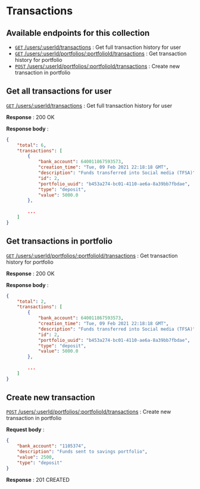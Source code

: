 # Transactions

## Available endpoints for this collection
- [`GET` /users/:userId/transactions](#Get-all-transactions-for-user) : Get full transaction history for user
- [`GET` /users/:userId/portfolios/:portfolioId/transactions](#Get-transactions-in-portfolio) : Get transaction history for portfolio
- [`POST` /users/:userId/portfolios/:portfolioId/transactions](#Create-new-transaction) : Create new transaction in portfolio



## Get all transactions for user
[`GET` /users/:userId/transactions](#Get-all-transactions-for-user) : Get full transaction history for user

**Response** : 200 OK

**Response body** : 

```json
{
    "total": 6,
    "transactions": [
        {
            "bank_account": 640011867593573,
            "creation_time": "Tue, 09 Feb 2021 22:18:18 GMT",
            "description": "Funds transferred into Social media (TFSA)",
            "id": 2,
            "portfolio_uuid": "b453a274-bc01-4110-ae6a-8a39bb7fbdae",
            "type": "deposit",
            "value": 5000.0
        },
        
        ...
    ]
}
```



## Get transactions in portfolio

[`GET` /users/:userId/portfolios/:portfolioId/transactions](#Get-transactions-in-portfolio) : Get transaction history for portfolio

**Response** : 200 OK

**Response body** : 

```json
{
    "total": 2,
    "transactions": [
        {
            "bank_account": 640011867593573,
            "creation_time": "Tue, 09 Feb 2021 22:18:18 GMT",
            "description": "Funds transferred into Social media (TFSA)",
            "id": 2,
            "portfolio_uuid": "b453a274-bc01-4110-ae6a-8a39bb7fbdae",
            "type": "deposit",
            "value": 5000.0
        },
        
        ...
    ]
}
```



##  Create new transaction

[`POST` /users/:userId/portfolios/:portfolioId/transactions](#Create-new-transaction) : Create new transaction in portfolio

**Request body** : 

```json
{
    "bank_account": "1105374",
    "description": "Funds sent to savings portfolio",
    "value": 2500,
    "type": "deposit"
}
```

**Response** : 201 CREATED